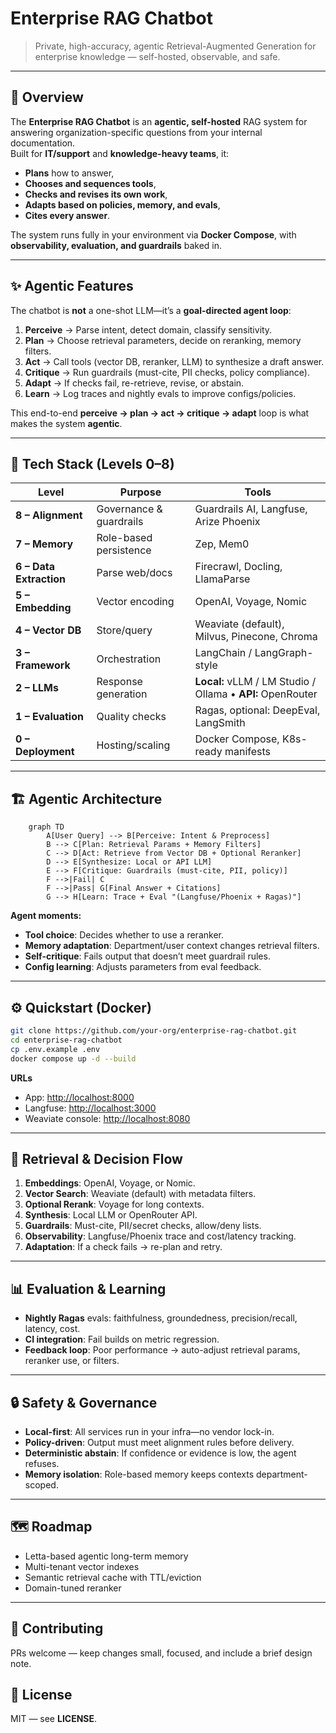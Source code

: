 # **Enterprise RAG Chatbot**  
> Private, high-accuracy, agentic Retrieval-Augmented Generation for enterprise knowledge — self-hosted, observable, and safe.

---

## 🚀 Overview  
The **Enterprise RAG Chatbot** is an **agentic, self-hosted** RAG system for answering organization-specific questions from your internal documentation.  
Built for **IT/support** and **knowledge-heavy teams**, it:

- **Plans** how to answer,  
- **Chooses and sequences tools**,  
- **Checks and revises its own work**,  
- **Adapts based on policies, memory, and evals**,  
- **Cites every answer**.

The system runs fully in your environment via **Docker Compose**, with **observability, evaluation, and guardrails** baked in.

---

## ✨ Agentic Features

The chatbot is **not** a one-shot LLM—it’s a **goal-directed agent loop**:

1. **Perceive** → Parse intent, detect domain, classify sensitivity.
2. **Plan** → Choose retrieval parameters, decide on reranking, memory filters.
3. **Act** → Call tools (vector DB, reranker, LLM) to synthesize a draft answer.
4. **Critique** → Run guardrails (must-cite, PII checks, policy compliance).
5. **Adapt** → If checks fail, re-retrieve, revise, or abstain.
6. **Learn** → Log traces and nightly evals to improve configs/policies.

This end-to-end **perceive → plan → act → critique → adapt** loop is what makes the system **agentic**.

---

## 🧩 Tech Stack (Levels 0–8)

| Level                   | Purpose                  | Tools |
| ----------------------- | ------------------------ | ----- |
| **8 – Alignment**       | Governance & guardrails  | Guardrails AI, Langfuse, Arize Phoenix |
| **7 – Memory**          | Role-based persistence   | Zep, Mem0 |
| **6 – Data Extraction** | Parse web/docs           | Firecrawl, Docling, LlamaParse |
| **5 – Embedding**       | Vector encoding          | OpenAI, Voyage, Nomic |
| **4 – Vector DB**       | Store/query              | Weaviate (default), Milvus, Pinecone, Chroma |
| **3 – Framework**       | Orchestration            | LangChain / LangGraph-style |
| **2 – LLMs**            | Response generation      | **Local:** vLLM / LM Studio / Ollama • **API:** OpenRouter |
| **1 – Evaluation**      | Quality checks           | Ragas, optional: DeepEval, LangSmith |
| **0 – Deployment**      | Hosting/scaling          | Docker Compose, K8s-ready manifests |

---

## 🏗 Agentic Architecture

```mermaid
    graph TD
        A[User Query] --> B[Perceive: Intent & Preprocess]
        B --> C[Plan: Retrieval Params + Memory Filters]
        C --> D[Act: Retrieve from Vector DB + Optional Reranker]
        D --> E[Synthesize: Local or API LLM]
        E --> F[Critique: Guardrails (must-cite, PII, policy)]
        F -->|Fail| C
        F -->|Pass| G[Final Answer + Citations]
        G --> H[Learn: Trace + Eval "(Langfuse/Phoenix + Ragas)"]
```

**Agent moments:**
- **Tool choice**: Decides whether to use a reranker.  
- **Memory adaptation**: Department/user context changes retrieval filters.  
- **Self-critique**: Fails output that doesn’t meet guardrail rules.  
- **Config learning**: Adjusts parameters from eval feedback.

---

## ⚙️ Quickstart (Docker)

```bash
git clone https://github.com/your-org/enterprise-rag-chatbot.git
cd enterprise-rag-chatbot
cp .env.example .env
docker compose up -d --build
```

**URLs**
- App: [http://localhost:8000](http://localhost:8000)  
- Langfuse: [http://localhost:3000](http://localhost:3000)  
- Weaviate console: [http://localhost:8080](http://localhost:8080)  

---

## 🔎 Retrieval & Decision Flow

1. **Embeddings**: OpenAI, Voyage, or Nomic.  
2. **Vector Search**: Weaviate (default) with metadata filters.  
3. **Optional Rerank**: Voyage for long contexts.  
4. **Synthesis**: Local LLM or OpenRouter API.  
5. **Guardrails**: Must-cite, PII/secret checks, allow/deny lists.  
6. **Observability**: Langfuse/Phoenix trace and cost/latency tracking.  
7. **Adaptation**: If a check fails → re-plan and retry.

---

## 📊 Evaluation & Learning

- **Nightly Ragas** evals: faithfulness, groundedness, precision/recall, latency, cost.  
- **CI integration**: Fail builds on metric regression.  
- **Feedback loop**: Poor performance → auto-adjust retrieval params, reranker use, or filters.

---

## 🔒 Safety & Governance

- **Local-first**: All services run in your infra—no vendor lock-in.  
- **Policy-driven**: Output must meet alignment rules before delivery.  
- **Deterministic abstain**: If confidence or evidence is low, the agent refuses.  
- **Memory isolation**: Role-based memory keeps contexts department-scoped.

---

## 🗺 Roadmap

- Letta-based agentic long-term memory  
- Multi-tenant vector indexes  
- Semantic retrieval cache with TTL/eviction  
- Domain-tuned reranker  

---

## 🤝 Contributing

PRs welcome — keep changes small, focused, and include a brief design note.

## 📜 License
MIT — see **LICENSE**.
